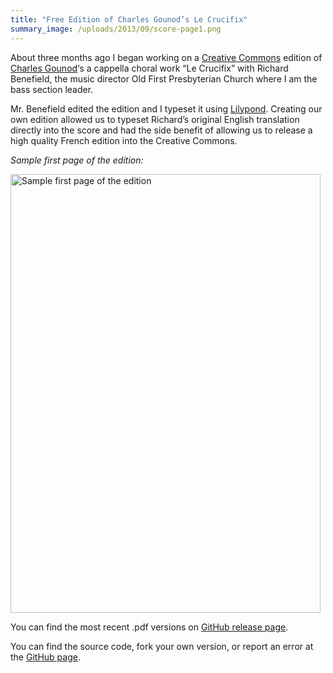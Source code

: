 ```yaml
---
title: "Free Edition of Charles Gounod’s Le Crucifix"
summary_image: /uploads/2013/09/score-page1.png
---
```


About three months ago I began working on a <a
href="http://creativecommons.org">Creative Commons</a> edition of <a
href="http://en.wikipedia.org/wiki/Charles_Gounod">Charles Gounod</a>&#8216;s
a cappella choral work &#8220;Le Crucifix&#8221; with Richard Benefield, the
music director Old First Presbyterian Church where I am the bass section
leader.

Mr. Benefield edited the edition and I typeset it using <a
href="http://lilypond.org">Lilypond</a>. Creating our own edition allowed us to
typeset Richard&#8217;s original English translation directly into the score
and had the side benefit of allowing us to release a high quality French
edition into the Creative Commons.

*Sample first page of the edition:*

 <a
href="https://github.com/captbaritone/gounod-le_crucifix/releases"><img
class="size-full wp-image-1510 " alt="Sample first page of the edition"
src="/uploads/2013/09/score-page1.png"
width="496" height="702" /></a>

You can find the most recent .pdf versions on <a href="https://github.com/captbaritone/gounod-le_crucifix/releases">GitHub
release page</a>.

You can find the source code, fork your own version, or report an error at the
<a
href="https://github.com/captbaritone/gounod-le_crucifix">GitHub page</a>.
